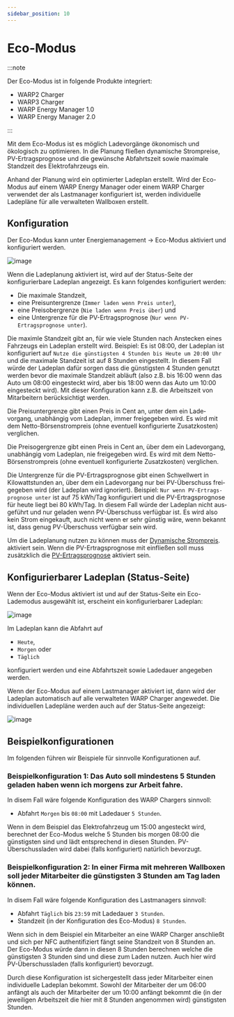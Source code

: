 ```yaml
---
sidebar_position: 10
---
```


# Eco-Modus

:::note

Der Eco-Modus ist in folgende Produkte integriert:

* WARP2 Charger
* WARP3 Charger
* WARP Energy Manager 1.0
* WARP Energy Manager 2.0

:::

Mit dem Eco-Modus ist es möglich Ladevorgänge ökonomisch und ökologisch zu optimieren.
In die Planung fließen dynamische Strompreise, PV-Ertragsprognose und die
gewünsche Abfahrtszeit sowie maximale Standzeit des Elektrofahrzeugs ein.

Anhand der Planung wird ein optimierter Ladeplan erstellt. Wird der Eco-Modus auf einem
WARP Energy Manager oder einem WARP Charger verwendet der als Lastmanager konfiguriert ist,
werden individuelle Ladepläne für alle verwalteten Wallboxen erstellt.

## Konfiguration

Der Eco-Modus kann unter Energiemanagement -> Eco-Modus aktiviert und konfiguriert werden.

![image](/img/eco_mode/configuration.png)

Wenn die Ladeplanung aktiviert ist, wird auf der Status-Seite der konfigurierbare Ladeplan angezeigt.
Es kann folgendes konfiguriert werden:

* Die maximale Standzeit,
* eine Preisuntergrenze (`Immer laden wenn Preis unter`),
* eine Preisobergrenze (`Nie laden wenn Preis über`) und
* eine Untergrenze für die PV-Ertragsprognose (`Nur wenn PV-Ertragsprognose unter`).

Die maximle Standzeit gibt an, für wie viele Stunden nach Anstecken eines Fahrzeugs ein Ladeplan erstellt wird. Beispiel: Es ist 08:00, der Ladeplan ist kon­figu­riert auf `Nutze die güns­tigs­ten 4 Stunden bis Heute um 20:00 Uhr` und die maximale Standzeit ist auf 8 Stunden ein­ge­stellt. In diesem Fall würde der Ladeplan dafür sorgen dass die güns­tigs­ten 4 Stunden genutzt werden bevor die maximale Standzeit abläuft (also z.B. bis 16:00 wenn das Auto um 08:00 ein­ge­steckt wird, aber bis 18:00 wenn das Auto um 10:00 ein­ge­steckt wird). Mit dieser Kon­figura­tion kann z.B. die Arbeitszeit von Mitarbeitern be­rück­sich­tigt werden.

Die Preisuntergrenze gibt einen Preis in Cent an, unter dem ein Lade­vorgang, un­ab­hän­gig vom Ladeplan, immer frei­gegeben wird. Es wird mit dem Netto-Börs­en­strom­preis (ohne eventuell konfigurierte Zu­satz­kos­ten) verglichen.

Die Preisogergrenze gibt einen Preis in Cent an, über dem ein Lade­vorgang, un­ab­hän­gig vom Ladeplan, nie frei­gegeben wird. Es wird mit dem Netto-Börs­en­strom­preis (ohne eventuell konfigurierte Zu­satz­kos­ten) verglichen.

Die Untergrenze für die PV-Ertragsprognose gibt einen Schwell­wert in Kilowattstunden an, über dem ein Lade­vorgang nur bei PV-Über­schuss frei­gegeben wird (der Ladeplan wird ignoriert). Beispiel: `Nur wenn PV-Er­trags­pro­gno­se unter` ist auf 75 kWh/Tag kon­figu­riert und die PV-Er­trags­pro­gno­se für heute liegt bei 80 kWh/Tag. In diesem Fall würde der Ladeplan nicht aus­geführt und nur geladen wenn PV-Über­schuss verfügbar ist. Es wird also kein Strom eingekauft, auch nicht wenn er sehr günstig wäre, wenn bekannt ist, dass genug PV-Über­schuss verfügbar sein wird.

Um die Ladeplanung nutzen zu können muss der [Dynamische Strompreis](/warp_charger/dynamic_tariffs.md). aktiviert sein. Wenn die PV-Ertragsprognose mit einfließen soll muss zusätzklich die [PV-Ertragsprognose](/warp_charger/solar_forecast.md) aktiviert sein.

## Konfigurierbarer Ladeplan (Status-Seite)

Wenn der Eco-Modus aktiviert ist und auf der Status-Seite ein Eco-Lademodus ausgewählt ist, erscheint ein konfigurierbarer Ladeplan:

![image](/img/eco_mode/charge_plan.png)

Im Ladeplan kann die Abfahrt auf

* `Heute`,
* `Morgen` oder
* `Täglich`

konfiguriert werden und eine Abfahrtszeit sowie Ladedauer angegeben werden.

Wenn der Eco-Modus auf einem Lastmanager aktiviert ist, dann wird der Ladeplan automatisch auf alle verwalteten WARP Charger angewedet. Die individuellen Ladepläne werden auch auf der Status-Seite angezeigt:

![image](/img/eco_mode/charge_plan_multi.png)

## Beispielkonfigurationen

Im folgenden führen wir Beispiele für sinnvolle Konfigurationen auf.

### Beispielkonfiguration 1: Das Auto soll mindestens 5 Stunden geladen haben wenn ich morgens zur Arbeit fahre.

In disem Fall wäre folgende Konfiguration des WARP Chargers sinnvoll:

* Abfahrt `Morgen` bis `08:00` mit Ladedauer `5 Stunden`.

Wenn in dem Beispiel das Elektrofahrzeug um 15:00 angesteckt wird, berechnet der Eco-Modus welche 5 Stunden bis morgen 08:00 die günstigsten sind und lädt entsprechend in diesen Stunden. PV-Überschussladen wird dabei (falls konfiguriert) natürlich bevorzugt.

### Beispielkonfiguration 2: In einer Firma mit mehreren Wallboxen soll jeder Mitarbeiter die günstigsten 3 Stunden am Tag laden können.

In disem Fall wäre folgende Konfiguration des Lastmanagers sinnvoll:

* Abfahrt `Täglich` bis `23:59` mit Ladedauer `3 Stunden`.
* Standzeit (in der Konfiguration des Eco-Modus) `8 Stunden`.

Wenn sich in dem Beispiel ein Mitarbeiter an eine WARP Charger anschließt und sich per NFC authentifiziert fängt seine Standzeit von 8 Stunden an. Der Eco-Modus würde dann in diesen 8 Stunden berechnen welche die günstigsten 3 Stunden sind und diese zum Laden nutzen. Auch hier wird PV-Überschussladen (falls konfiguriert) bevorzugt.

Durch diese Konfiguration ist sichergestellt dass jeder Mitarbeiter einen individuelle Ladeplan bekommt. Sowohl der Mitarbeiter der um 06:00 anfängt als auch der Mitarbeiter der um 10:00 anfängt bekommt die (in der jeweiligen Arbeitszeit die hier mit 8 Stunden angenommen wird) günstigsten Stunden.